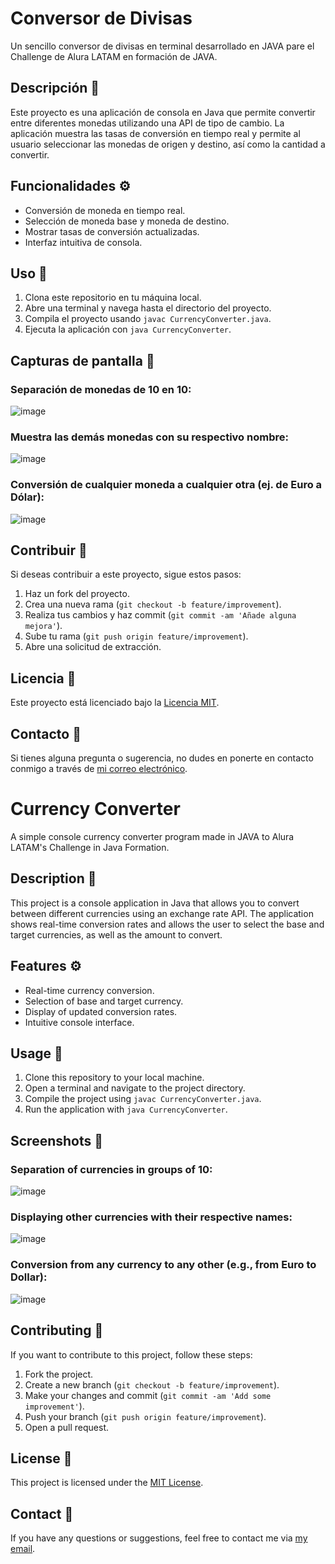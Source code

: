 # Conversor de Divisas
Un sencillo conversor de divisas en terminal desarrollado en JAVA pare el Challenge de Alura LATAM en formación de JAVA.

## Descripción 📝
Este proyecto es una aplicación de consola en Java que permite convertir entre diferentes monedas utilizando una API de tipo de cambio. La aplicación muestra las tasas de conversión en tiempo real y permite al usuario seleccionar las monedas de origen y destino, así como la cantidad a convertir.

## Funcionalidades ⚙️
- Conversión de moneda en tiempo real.
- Selección de moneda base y moneda de destino.
- Mostrar tasas de conversión actualizadas.
- Interfaz intuitiva de consola.

## Uso 🚀
1. Clona este repositorio en tu máquina local.
2. Abre una terminal y navega hasta el directorio del proyecto.
3. Compila el proyecto usando `javac CurrencyConverter.java`.
4. Ejecuta la aplicación con `java CurrencyConverter`.

## Capturas de pantalla 📸
### Separación de monedas de 10 en 10:
![image](https://github.com/joelr-2002/ConversorDivisas-JAVA/assets/119701694/644ef9bc-f715-4d48-b84c-6aeaf7a95a3b)

### Muestra las demás monedas con su respectivo nombre:
![image](https://github.com/joelr-2002/ConversorDivisas-JAVA/assets/119701694/b0d9c283-7678-4b23-9e68-35d7b5271e79)

### Conversión de cualquier moneda a cualquier otra (ej. de Euro a Dólar):
![image](https://github.com/joelr-2002/ConversorDivisas-JAVA/assets/119701694/f46c2d58-d490-435e-8c16-971cade0a61f)

## Contribuir 🤝
Si deseas contribuir a este proyecto, sigue estos pasos:
1. Haz un fork del proyecto.
2. Crea una nueva rama (`git checkout -b feature/improvement`).
3. Realiza tus cambios y haz commit (`git commit -am 'Añade alguna mejora'`).
4. Sube tu rama (`git push origin feature/improvement`).
5. Abre una solicitud de extracción.

## Licencia 📄
Este proyecto está licenciado bajo la [Licencia MIT](LICENSE).

## Contacto 📧
Si tienes alguna pregunta o sugerencia, no dudes en ponerte en contacto conmigo a través de [mi correo electrónico](mailto:joelrenerodriguez2002@gmail.com).

# Currency Converter
A simple console currency converter program made in JAVA to Alura LATAM's Challenge in Java Formation.

## Description 📝
This project is a console application in Java that allows you to convert between different currencies using an exchange rate API. The application shows real-time conversion rates and allows the user to select the base and target currencies, as well as the amount to convert.

## Features ⚙️
- Real-time currency conversion.
- Selection of base and target currency.
- Display of updated conversion rates.
- Intuitive console interface.

## Usage 🚀
1. Clone this repository to your local machine.
2. Open a terminal and navigate to the project directory.
3. Compile the project using `javac CurrencyConverter.java`.
4. Run the application with `java CurrencyConverter`.

## Screenshots 📸
### Separation of currencies in groups of 10:
![image](https://github.com/joelr-2002/ConversorDivisas-JAVA/assets/119701694/644ef9bc-f715-4d48-b84c-6aeaf7a95a3b)

### Displaying other currencies with their respective names:
![image](https://github.com/joelr-2002/ConversorDivisas-JAVA/assets/119701694/b0d9c283-7678-4b23-9e68-35d7b5271e79)

### Conversion from any currency to any other (e.g., from Euro to Dollar):
![image](https://github.com/joelr-2002/ConversorDivisas-JAVA/assets/119701694/f46c2d58-d490-435e-8c16-971cade0a61f)

## Contributing 🤝
If you want to contribute to this project, follow these steps:
1. Fork the project.
2. Create a new branch (`git checkout -b feature/improvement`).
3. Make your changes and commit (`git commit -am 'Add some improvement'`).
4. Push your branch (`git push origin feature/improvement`).
5. Open a pull request.

## License 📄
This project is licensed under the [MIT License](LICENSE).

## Contact 📧
If you have any questions or suggestions, feel free to contact me via [my email](mailto:joelrenerodriguez2002@gmail.com).

